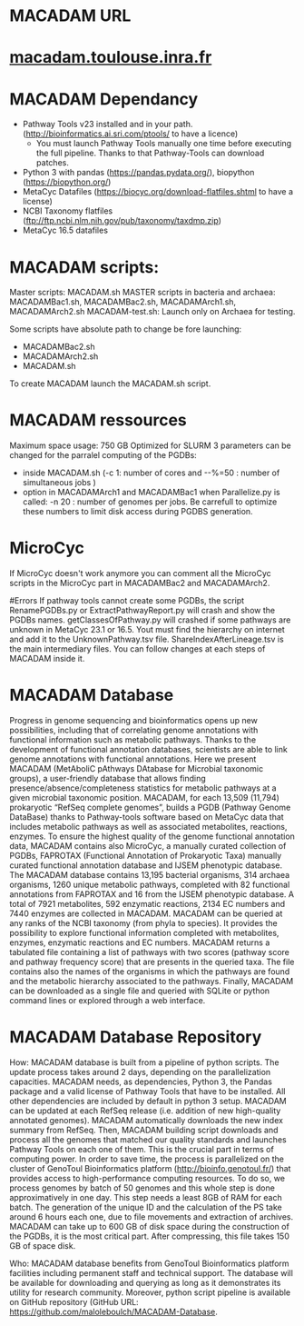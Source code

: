 # MACADAM URL
# [macadam.toulouse.inra.fr](macadam.toulouse.inra.fr)

# MACADAM Dependancy
- Pathway Tools v23 installed and in your path. (http://bioinformatics.ai.sri.com/ptools/ to have a licence)
  - You must launch Pathway Tools manually one time before executing the full pipeline. Thanks to that Pathway-Tools can download patches.
- Python 3 with pandas (https://pandas.pydata.org/), biopython (https://biopython.org/)
- MetaCyc Datafiles (https://biocyc.org/download-flatfiles.shtml to have a license)
- NCBI Taxonomy flatfiles (ftp://ftp.ncbi.nlm.nih.gov/pub/taxonomy/taxdmp.zip)
- MetaCyc 16.5 datafiles

# MACADAM scripts:
Master scripts: MACADAM.sh
MASTER scripts in bacteria and archaea: MACADAMBac1.sh, MACADAMBac2.sh, MACADAMArch1.sh, MACADAMArch2.sh
MACADAM-test.sh: Launch only on Archaea for testing.

Some scripts have absolute path to change be fore launching:
  - MACADAMBac2.sh
  - MACADAMArch2.sh
  - MACADAM.sh

To create MACADAM launch the MACADAM.sh script.

# MACADAM ressources
Maximum space usage: 750 GB
Optimized for SLURM
3 parameters can be changed for the parralel computing of the PGDBs:
  - inside MACADAM.sh (-c 1: number of cores and --%=50 : number of simultaneous jobs )
  - option in MACADAMArch1 and MACADAMBac1 when Parallelize.py is called: -n 20 : number of genomes per jobs.
Be carrefull to optimize these numbers to limit disk access during PGDBS generation.

# MicroCyc
If MicroCyc doesn't work anymore you can comment all the MicroCyc scripts in the MicroCyc part in MACADAMBac2 and MACADAMArch2.

#Errors
If pathway tools cannot create some PGDBs, the script RenamePGDBs.py or ExtractPathwayReport.py will crash and show the PGDBs names.
getClassesOfPathway.py will crashed if some pathways are unknown in MetaCyc 23.1 or 16.5. Yout must find the hierarchy on internet and add it to the UnknownPathway.tsv file.
ShareIndexAfterLineage.tsv is the main intermediary files. You can follow changes at each steps of MACADAM inside it.



# MACADAM Database
Progress in genome sequencing and bioinformatics opens up new possibilities, including that of correlating genome annotations with functional information such as metabolic pathways. Thanks to the development of functional annotation databases, scientists are able to link genome annotations with functional annotations. Here we present MACADAM (MetAboliC pAthways DAtabase for Microbial taxonomic groups), a user-friendly database that allows finding presence/absence/completeness statistics for metabolic pathways at a given microbial taxonomic position. MACADAM, for each 13,509 (11,794) prokaryotic “RefSeq complete genomes”, builds a PGDB (Pathway Genome DataBase) thanks to Pathway-tools software based on MetaCyc data that includes metabolic pathways as well as associated metabolites, reactions, enzymes. To ensure the highest quality of the genome functional annotation data, MACADAM contains also MicroCyc, a manually curated collection of PGDBs, FAPROTAX (Functional Annotation of Prokaryotic Taxa) manually curated functional annotation database and IJSEM phenotypic database. The MACADAM database contains 13,195 bacterial organisms, 314 archaea organisms, 1260 unique metabolic pathways, completed with 82 functional annotations from FAPROTAX and 16 from the IJSEM phenotypic database. A total of 7921 metabolites, 592 enzymatic reactions, 2134 EC numbers and 7440 enzymes are collected in MACADAM. MACADAM can be queried at any ranks of the NCBI taxonomy (from phyla to species). It provides the possibility to explore functional information completed with metabolites, enzymes, enzymatic reactions and EC numbers. MACADAM returns a tabulated file containing a list of pathways with two scores (pathway score and pathway frequency score) that are presents in the queried taxa. The file contains also the names of the organisms in which the pathways are found and the metabolic hierarchy associated to the pathways. Finally, MACADAM can be downloaded as a single file and queried with SQLite or python command lines or explored through a web interface.

# MACADAM Database Repository

How: MACADAM database is built from a pipeline of python scripts. The update process takes around 2 days, depending on the parallelization capacities. MACADAM needs, as dependencies, Python 3, the Pandas package and a valid license of Pathway Tools that have to be installed. All other dependencies are included by default in python 3 setup. MACADAM can be updated at each RefSeq release (i.e. addition of new high-quality annotated genomes). MACADAM automatically downloads the new index summary from RefSeq. Then, MACADAM building script downloads and process all the genomes that matched our quality standards and launches Pathway Tools on each one of them. This is the crucial part in terms of computing power. In order to save time, the process is parallelized on the cluster of GenoToul Bioinformatics platform (http://bioinfo.genotoul.fr/) that provides access to high-performance computing resources. To do so, we process genomes by batch of 50 genomes and this whole step is done approximatively in one day. This step needs a least 8GB of RAM for each batch. The generation of the unique ID and the calculation of the PS take around 6 hours each one, due to file movements and extraction of archives. MACADAM can take up to 600 GB of disk space during the construction of the PGDBs, it is the most critical part. After compressing, this file takes 150 GB of space disk.

Who: MACADAM database benefits from GenoToul Bioinformatics platform facilities including permanent staff and technical support. The database will be available for downloading and querying as long as it demonstrates its utility for research community. Moreover, python script pipeline is available on GitHub repository (GitHub URL: https://github.com/maloleboulch/MACADAM-Database.
